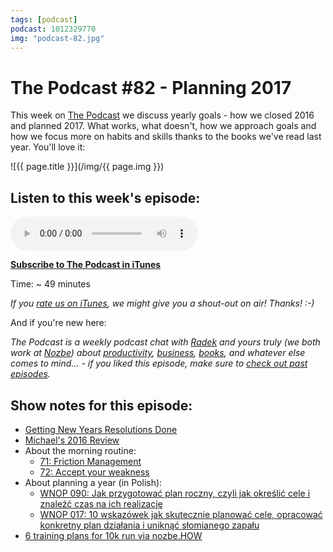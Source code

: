 ```yaml
---
tags: [podcast]
podcast: 1012329770
img: "podcast-82.jpg"
---
```


# The Podcast #82 - Planning 2017

This week on [The Podcast][p] we discuss yearly goals - how we closed 2016 and planned 2017. What works, what doesn't, how we approach goals and how we focus more on habits and skills thanks to the books we've read last year. You'll love it:

<!--More-->

![{{ page.title }}](/img/{{ page.img }})

## Listen to this week's episode:

<audio controls>
<source src="https://files.nozbe.com/podcast/082.mp3" type="audio/mpeg">
</audio>

**[Subscribe to The Podcast in iTunes][i]**

Time: ~ 49 minutes

*If you [rate us on iTunes][i], we might give you a shout-out on air! Thanks! :-)*

And if you're new here:

*The Podcast is a weekly podcast chat with [Radek][r] and yours truly (we both work at [Nozbe][n]) about [productivity](/productivity), [business](/business), [books](/books), and whatever else comes to mind… - if you liked this episode, make sure to [check out past episodes](/podcast).*

## Show notes for this episode:

  * [Getting New Years Resolutions Done](https://www.youtube.com/watch?v=7og8EzO_4us)
  * [Michael's 2016 Review](https://sliwinski.com/2016/)
  * About the morning routine:
    * [71: Friction Management](/podcast-71)
    * [72: Accept your weakness](/podcast-72)
  * About planning a year (in Polish):
    * [WNOP 090: Jak przygotować plan roczny, czyli jak określić cele i znaleźć czas na ich realizację](http://jakoszczedzacpieniadze.pl/jak-zaplanowac-rok-i-dobrze-okreslic-cele)
    * [WNOP 017: 10 wskazówek jak skutecznie planować cele, opracować konkretny plan działania i uniknąć słomianego zapału](http://jakoszczedzacpieniadze.pl/10-wskazowek-jak-skutecznie-planowac-cele)
  * [6 training plans for 10k run via nozbe.HOW](https://nozbe.com/blog/training-plans-10k-run/)

[e]: /podcast-82
[p]: /podcast
[n]: https://michael.gratis/nozbe
[r]: https://michael.gratis/radex
[i]: https://michael.gratis/thepodcast
[o]: https://michael.gratis/ipadonly

[pm]: http://productivemag.com/